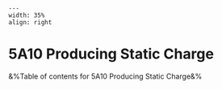 
```{figure} /figures/busy.png
---
width: 35%
align: right
```
# 5A10 Producing Static Charge

&%Table of contents for 5A10 Producing Static Charge&%